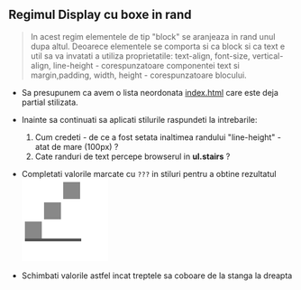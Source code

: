 ## Regimul Display cu boxe in rand

> In acest regim elementele de tip "block" se aranjeaza in rand unul dupa altul.
> Deoarece elementele se comporta si ca block si ca text e util sa va invatati a utiliza proprietatile:
> text-align, font-size, vertical-align, line-height - corespunzatoare componentei text si margin,padding, width, height   - corespunzatoare blocului.


* Sa presupunem ca avem o lista neordonata [index.html](./index.html) care este deja partial stilizata.
* Inainte sa continuati sa aplicati stilurile raspundeti la intrebarile:
  1. Cum credeti - de ce a fost setata inaltimea randului "line-height" - atat de mare (100px) ?
  2. Cate randuri de text percepe browserul in **ul.stairs** ? 

* Completati valorile marcate cu ``` ??? ``` in stiluri pentru a obtine rezultatul 
   ![result-1](./result-1.png)
* Schimbati valorile astfel incat treptele sa coboare de la stanga la dreapta   
